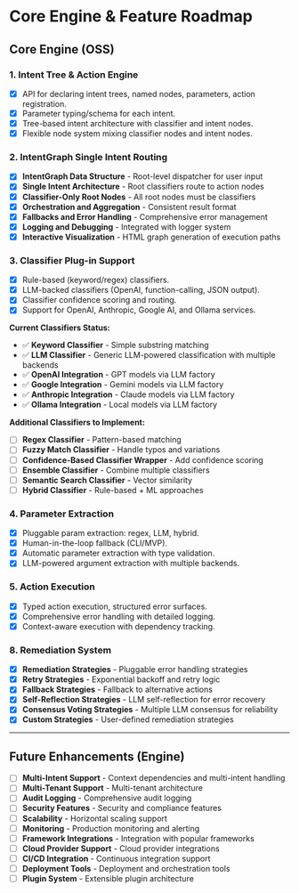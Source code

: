 # Core Engine & Feature Roadmap

## Core Engine (OSS)

### 1. Intent Tree & Action Engine

* [x] API for declaring intent trees, named nodes, parameters, action registration.
* [x] Parameter typing/schema for each intent.
* [x] Tree-based intent architecture with classifier and intent nodes.
* [x] Flexible node system mixing classifier nodes and intent nodes.

### 2. IntentGraph Single Intent Routing

* [x] **IntentGraph Data Structure** - Root-level dispatcher for user input
* [x] **Single Intent Architecture** - Root classifiers route to action nodes
* [x] **Classifier-Only Root Nodes** - All root nodes must be classifiers
* [x] **Orchestration and Aggregation** - Consistent result format
* [x] **Fallbacks and Error Handling** - Comprehensive error management
* [x] **Logging and Debugging** - Integrated with logger system
* [x] **Interactive Visualization** - HTML graph generation of execution paths

### 3. Classifier Plug-in Support

* [x] Rule-based (keyword/regex) classifiers.
* [x] LLM-backed classifiers (OpenAI, function-calling, JSON output).
* [x] Classifier confidence scoring and routing.
* [x] Support for OpenAI, Anthropic, Google AI, and Ollama services.

**Current Classifiers Status:**
- ✅ **Keyword Classifier** - Simple substring matching
- ✅ **LLM Classifier** - Generic LLM-powered classification with multiple backends
- ✅ **OpenAI Integration** - GPT models via LLM factory
- ✅ **Google Integration** - Gemini models via LLM factory
- ✅ **Anthropic Integration** - Claude models via LLM factory
- ✅ **Ollama Integration** - Local models via LLM factory

**Additional Classifiers to Implement:**
- [ ] **Regex Classifier** - Pattern-based matching
- [ ] **Fuzzy Match Classifier** - Handle typos and variations
- [ ] **Confidence-Based Classifier Wrapper** - Add confidence scoring
- [ ] **Ensemble Classifier** - Combine multiple classifiers
- [ ] **Semantic Search Classifier** - Vector similarity
- [ ] **Hybrid Classifier** - Rule-based + ML approaches

### 4. Parameter Extraction

* [x] Pluggable param extraction: regex, LLM, hybrid.
* [x] Human-in-the-loop fallback (CLI/MVP).
* [x] Automatic parameter extraction with type validation.
* [x] LLM-powered argument extraction with multiple backends.

### 5. Action Execution

* [x] Typed action execution, structured error surfaces.
* [x] Comprehensive error handling with detailed logging.
* [x] Context-aware execution with dependency tracking.

### 8. Remediation System

* [x] **Remediation Strategies** - Pluggable error handling strategies
* [x] **Retry Strategies** - Exponential backoff and retry logic
* [x] **Fallback Strategies** - Fallback to alternative actions
* [x] **Self-Reflection Strategies** - LLM self-reflection for error recovery
* [x] **Consensus Voting Strategies** - Multiple LLM consensus for reliability
* [x] **Custom Strategies** - User-defined remediation strategies

---

## Future Enhancements (Engine)

- [ ] **Multi-Intent Support** - Context dependencies and multi-intent handling
- [ ] **Multi-Tenant Support** - Multi-tenant architecture
- [ ] **Audit Logging** - Comprehensive audit logging
- [ ] **Security Features** - Security and compliance features
- [ ] **Scalability** - Horizontal scaling support
- [ ] **Monitoring** - Production monitoring and alerting
- [ ] **Framework Integrations** - Integration with popular frameworks
- [ ] **Cloud Provider Support** - Cloud provider integrations
- [ ] **CI/CD Integration** - Continuous integration support
- [ ] **Deployment Tools** - Deployment and orchestration tools
- [ ] **Plugin System** - Extensible plugin architecture
